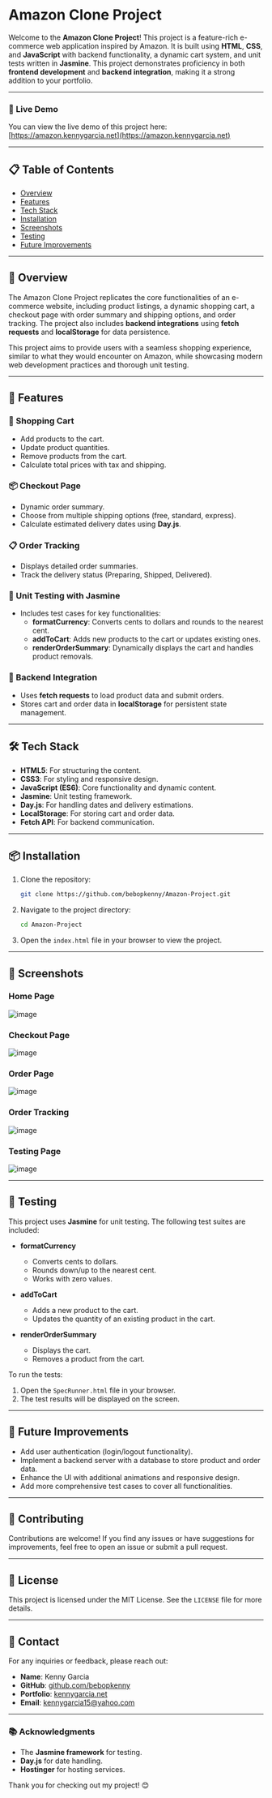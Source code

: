 # Amazon Clone Project

Welcome to the **Amazon Clone Project**! This project is a feature-rich e-commerce web application inspired by Amazon. It is built using **HTML**, **CSS**, and **JavaScript** with backend functionality, a dynamic cart system, and unit tests written in **Jasmine**. This project demonstrates proficiency in both **frontend development** and **backend integration**, making it a strong addition to your portfolio.

---

### 🔗 Live Demo
You can view the live demo of this project here: [https://amazon.kennygarcia.net](https://amazon.kennygarcia.net)

---

## 📋 Table of Contents

- [Overview](#overview)
- [Features](#features)
- [Tech Stack](#tech-stack)
- [Installation](#installation)
- [Screenshots](#screenshots)
- [Testing](#testing)
- [Future Improvements](#future-improvements)

---

## 🌟 Overview

The Amazon Clone Project replicates the core functionalities of an e-commerce website, including product listings, a dynamic shopping cart, a checkout page with order summary and shipping options, and order tracking. The project also includes **backend integrations** using **fetch requests** and **localStorage** for data persistence.

This project aims to provide users with a seamless shopping experience, similar to what they would encounter on Amazon, while showcasing modern web development practices and thorough unit testing.

---

## 🚀 Features

### 🛒 Shopping Cart
- Add products to the cart.
- Update product quantities.
- Remove products from the cart.
- Calculate total prices with tax and shipping.

### 📦 Checkout Page
- Dynamic order summary.
- Choose from multiple shipping options (free, standard, express).
- Calculate estimated delivery dates using **Day.js**.

### 📋 Order Tracking
- Displays detailed order summaries.
- Track the delivery status (Preparing, Shipped, Delivered).

### 🧪 Unit Testing with Jasmine
- Includes test cases for key functionalities:
  - **formatCurrency**: Converts cents to dollars and rounds to the nearest cent.
  - **addToCart**: Adds new products to the cart or updates existing ones.
  - **renderOrderSummary**: Dynamically displays the cart and handles product removals.

### 🔧 Backend Integration
- Uses **fetch requests** to load product data and submit orders.
- Stores cart and order data in **localStorage** for persistent state management.

---

## 🛠 Tech Stack

- **HTML5**: For structuring the content.
- **CSS3**: For styling and responsive design.
- **JavaScript (ES6)**: Core functionality and dynamic content.
- **Jasmine**: Unit testing framework.
- **Day.js**: For handling dates and delivery estimations.
- **LocalStorage**: For storing cart and order data.
- **Fetch API**: For backend communication.

---

## 📦 Installation

1. Clone the repository:
   ```bash
   git clone https://github.com/bebopkenny/Amazon-Project.git
   ```
2. Navigate to the project directory:
   ```bash
   cd Amazon-Project
   ```
3. Open the `index.html` file in your browser to view the project.

---

## 📸 Screenshots

### Home Page
![image](https://github.com/user-attachments/assets/ab78cb16-7265-429c-bea4-1afeff70dcca)

### Checkout Page
![image](https://github.com/user-attachments/assets/cb95091b-0eb6-487a-80b9-9aa7e39c2baa)

### Order Page
![image](https://github.com/user-attachments/assets/929b88b6-dc64-4797-8b9d-dd38cde21998)

### Order Tracking
![image](https://github.com/user-attachments/assets/6a676ca6-a71f-4331-a379-813df0be4610)

### Testing Page
![image](https://github.com/user-attachments/assets/48149c3d-b25a-46f6-b345-7545f5d7929d)


---

## 🧪 Testing

This project uses **Jasmine** for unit testing. The following test suites are included:

- **formatCurrency**
  - Converts cents to dollars.
  - Rounds down/up to the nearest cent.
  - Works with zero values.

- **addToCart**
  - Adds a new product to the cart.
  - Updates the quantity of an existing product in the cart.

- **renderOrderSummary**
  - Displays the cart.
  - Removes a product from the cart.

To run the tests:
1. Open the `SpecRunner.html` file in your browser.
2. The test results will be displayed on the screen.

---

## 🔮 Future Improvements

- Add user authentication (login/logout functionality).
- Implement a backend server with a database to store product and order data.
- Enhance the UI with additional animations and responsive design.
- Add more comprehensive test cases to cover all functionalities.

---

## 🤝 Contributing

Contributions are welcome! If you find any issues or have suggestions for improvements, feel free to open an issue or submit a pull request.

---

## 📄 License

This project is licensed under the MIT License. See the `LICENSE` file for more details.

---

## 📧 Contact

For any inquiries or feedback, please reach out:

- **Name**: Kenny Garcia
- **GitHub**: [github.com/bebopkenny](https://github.com/bebopkenny)
- **Portfolio**: [kennygarcia.net](https://kennygarcia.net)
- **Email**: [kennygarcia15@yahoo.com](mailto:kennygarcia15@yahoo.com)

---

### 📚 Acknowledgments

- The **Jasmine framework** for testing.
- **Day.js** for date handling.
- **Hostinger** for hosting services.

Thank you for checking out my project! 😊
